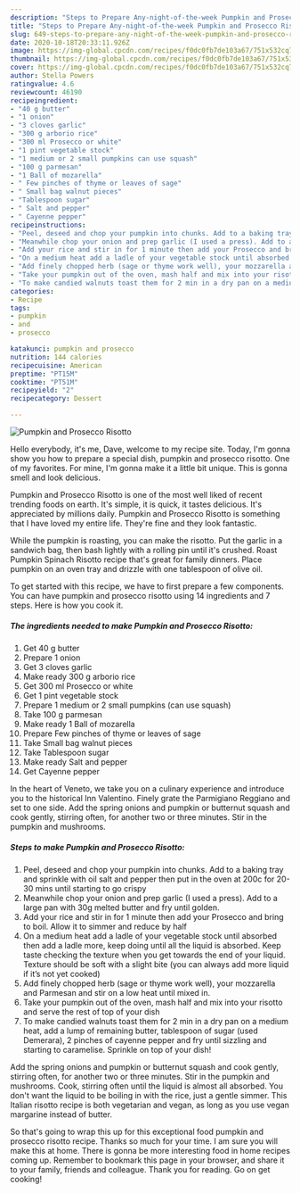 ```yaml
---
description: "Steps to Prepare Any-night-of-the-week Pumpkin and Prosecco Risotto"
title: "Steps to Prepare Any-night-of-the-week Pumpkin and Prosecco Risotto"
slug: 649-steps-to-prepare-any-night-of-the-week-pumpkin-and-prosecco-risotto
date: 2020-10-18T20:33:11.926Z
image: https://img-global.cpcdn.com/recipes/f0dc0fb7de103a67/751x532cq70/pumpkin-and-prosecco-risotto-recipe-main-photo.jpg
thumbnail: https://img-global.cpcdn.com/recipes/f0dc0fb7de103a67/751x532cq70/pumpkin-and-prosecco-risotto-recipe-main-photo.jpg
cover: https://img-global.cpcdn.com/recipes/f0dc0fb7de103a67/751x532cq70/pumpkin-and-prosecco-risotto-recipe-main-photo.jpg
author: Stella Powers
ratingvalue: 4.6
reviewcount: 46190
recipeingredient:
- "40 g butter"
- "1 onion"
- "3 cloves garlic"
- "300 g arborio rice"
- "300 ml Prosecco or white"
- "1 pint vegetable stock"
- "1 medium or 2 small pumpkins can use squash"
- "100 g parmesan"
- "1 Ball of mozarella"
- " Few pinches of thyme or leaves of sage"
- " Small bag walnut pieces"
- "Tablespoon sugar"
- " Salt and pepper"
- " Cayenne pepper"
recipeinstructions:
- "Peel, deseed and chop your pumpkin into chunks. Add to a baking tray and sprinkle with oil salt and pepper then put in the oven at 200c for 20-30 mins until starting to go crispy"
- "Meanwhile chop your onion and prep garlic (I used a press). Add to a large pan with 30g melted butter and fry until golden."
- "Add your rice and stir in for 1 minute then add your Prosecco and bring to boil. Allow it to simmer and reduce by half"
- "On a medium heat add a ladle of your vegetable stock until absorbed then add a ladle more, keep doing until all the liquid is absorbed. Keep taste checking the texture when you get towards the end of your liquid. Texture should be soft with a slight bite (you can always add more liquid if it’s not yet cooked)"
- "Add finely chopped herb (sage or thyme work well), your mozzarella and Parmesan and stir on a low heat until mixed in."
- "Take your pumpkin out of the oven, mash half and mix into your risotto and serve the rest of top of your dish"
- "To make candied walnuts toast them for 2 min in a dry pan on a medium heat, add a lump of remaining butter, tablespoon of sugar (used Demerara), 2 pinches of cayenne pepper and fry until sizzling and starting to caramelise. Sprinkle on top of your dish!"
categories:
- Recipe
tags:
- pumpkin
- and
- prosecco

katakunci: pumpkin and prosecco 
nutrition: 144 calories
recipecuisine: American
preptime: "PT15M"
cooktime: "PT51M"
recipeyield: "2"
recipecategory: Dessert

---
```



![Pumpkin and Prosecco Risotto](https://img-global.cpcdn.com/recipes/f0dc0fb7de103a67/751x532cq70/pumpkin-and-prosecco-risotto-recipe-main-photo.jpg)

Hello everybody, it's me, Dave, welcome to my recipe site. Today, I'm gonna show you how to prepare a special dish, pumpkin and prosecco risotto. One of my favorites. For mine, I'm gonna make it a little bit unique. This is gonna smell and look delicious.

Pumpkin and Prosecco Risotto is one of the most well liked of recent trending foods on earth. It's simple, it is quick, it tastes delicious. It's appreciated by millions daily. Pumpkin and Prosecco Risotto is something that I have loved my entire life. They're fine and they look fantastic.

While the pumpkin is roasting, you can make the risotto. Put the garlic in a sandwich bag, then bash lightly with a rolling pin until it&#39;s crushed. Roast Pumpkin Spinach Risotto recipe that&#39;s great for family dinners. Place pumpkin on an oven tray and drizzle with one tablespoon of olive oil.


To get started with this recipe, we have to first prepare a few components. You can have pumpkin and prosecco risotto using 14 ingredients and 7 steps. Here is how you cook it.

<!--inarticleads1-->

##### The ingredients needed to make Pumpkin and Prosecco Risotto:

1. Get 40 g butter
1. Prepare 1 onion
1. Get 3 cloves garlic
1. Make ready 300 g arborio rice
1. Get 300 ml Prosecco or white
1. Get 1 pint vegetable stock
1. Prepare 1 medium or 2 small pumpkins (can use squash)
1. Take 100 g parmesan
1. Make ready 1 Ball of mozarella
1. Prepare  Few pinches of thyme or leaves of sage
1. Take  Small bag walnut pieces
1. Take Tablespoon sugar
1. Make ready  Salt and pepper
1. Get  Cayenne pepper


In the heart of Veneto, we take you on a culinary experience and introduce you to the historical Inn Valentino. Finely grate the Parmigiano Reggiano and set to one side. Add the spring onions and pumpkin or butternut squash and cook gently, stirring often, for another two or three minutes. Stir in the pumpkin and mushrooms. 

<!--inarticleads2-->

##### Steps to make Pumpkin and Prosecco Risotto:

1. Peel, deseed and chop your pumpkin into chunks. Add to a baking tray and sprinkle with oil salt and pepper then put in the oven at 200c for 20-30 mins until starting to go crispy
1. Meanwhile chop your onion and prep garlic (I used a press). Add to a large pan with 30g melted butter and fry until golden.
1. Add your rice and stir in for 1 minute then add your Prosecco and bring to boil. Allow it to simmer and reduce by half
1. On a medium heat add a ladle of your vegetable stock until absorbed then add a ladle more, keep doing until all the liquid is absorbed. Keep taste checking the texture when you get towards the end of your liquid. Texture should be soft with a slight bite (you can always add more liquid if it’s not yet cooked)
1. Add finely chopped herb (sage or thyme work well), your mozzarella and Parmesan and stir on a low heat until mixed in.
1. Take your pumpkin out of the oven, mash half and mix into your risotto and serve the rest of top of your dish
1. To make candied walnuts toast them for 2 min in a dry pan on a medium heat, add a lump of remaining butter, tablespoon of sugar (used Demerara), 2 pinches of cayenne pepper and fry until sizzling and starting to caramelise. Sprinkle on top of your dish!


Add the spring onions and pumpkin or butternut squash and cook gently, stirring often, for another two or three minutes. Stir in the pumpkin and mushrooms. Cook, stirring often until the liquid is almost all absorbed. You don&#39;t want the liquid to be boiling in with the rice, just a gentle simmer. This Italian risotto recipe is both vegetarian and vegan, as long as you use vegan margarine instead of butter. 

So that's going to wrap this up for this exceptional food pumpkin and prosecco risotto recipe. Thanks so much for your time. I am sure you will make this at home. There is gonna be more interesting food in home recipes coming up. Remember to bookmark this page in your browser, and share it to your family, friends and colleague. Thank you for reading. Go on get cooking!
